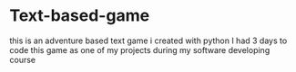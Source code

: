 # Text-based-game
this is an adventure based text game i created with python
I had 3 days to code this game as one of my projects during my software developing course
